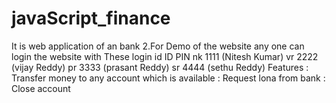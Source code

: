 # javaScript_finance
It is web application of an bank
2.For Demo of the website any one can login the website with  These login id
ID PIN
nk 1111 (Nitesh Kumar)
vr 2222 (vijay Reddy)
pr 3333 (prasant Reddy)
sr 4444 (sethu Reddy)
Features  : Transfer money to any account which is available 
          : Request lona from bank
          : Close account
          
